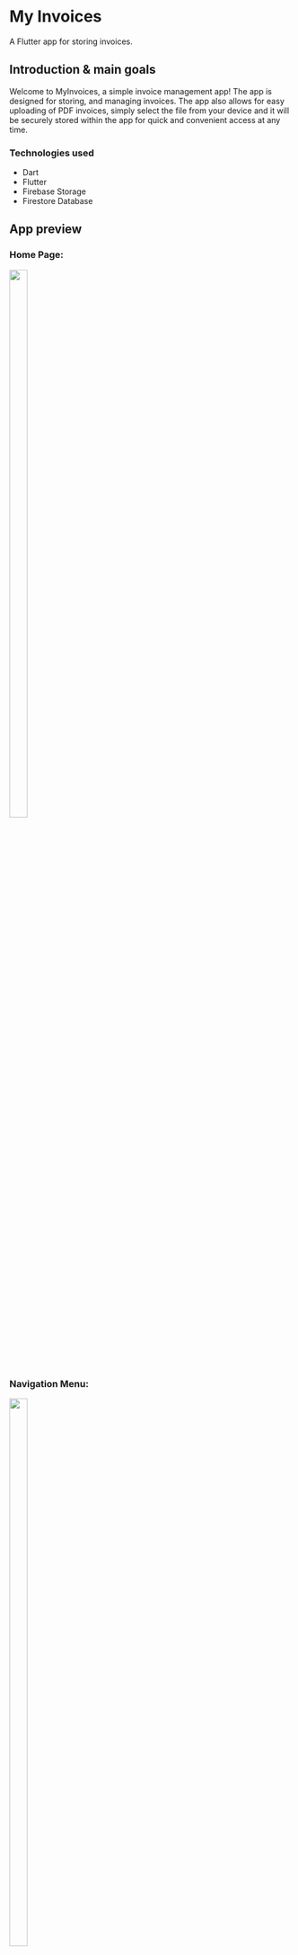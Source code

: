 # My Invoices

A Flutter app for storing invoices. 

## Introduction & main goals

Welcome to MyInvoices, a simple invoice management app! The app is designed for storing, and managing invoices. The app also allows for easy uploading of PDF invoices, simply select the file from your device and it will be securely stored within the app for quick and convenient access at any time.

### Technologies used
- Dart
- Flutter 
- Firebase Storage
- Firestore Database

## App preview

### Home Page:
<img src="https://github.com/fildogan/AppScreenshots/raw/main/MyInvoices/1.1.1/HomePage.png"  width=25% height=50%>

### Navigation Menu: 
<img src="https://github.com/fildogan/AppScreenshots/raw/main/MyInvoices/1.1.1/Menu.png"  width=25% height=50%>

### Add Invoice Page:
<img src="https://github.com/fildogan/AppScreenshots/raw/main/MyInvoices/1.1.1/AddInvoicePage.png"  width=25% height=50%>
<img src="https://github.com/fildogan/AppScreenshots/raw/main/MyInvoices/1.1.1/AddInvoicePageValidation.png"  width=25% height=50%>

### Invoice List:
<img src="https://github.com/fildogan/AppScreenshots/raw/main/MyInvoices/1.1.1/InvoiceListEmpty.png"  width=25% height=50%>
<img src="https://github.com/fildogan/AppScreenshots/raw/main/MyInvoices/1.1.1/InvoiceList.png"  width=25% height=50%>
<img src="https://github.com/fildogan/AppScreenshots/raw/main/MyInvoices/1.1.1/InvoiceListSort.png"  width=25% height=50%>

### Invoice Details Page:
<img src="https://github.com/fildogan/AppScreenshots/raw/main/MyInvoices/1.1.1/InvoiceDetails.png"  width=25% height=50%>

### PDF Preview:
<img src="https://github.com/fildogan/AppScreenshots/raw/main/MyInvoices/1.1.1/PdfPreview.png"  width=25% height=50%>

### Edit Invoice Page:
<img src="https://github.com/fildogan/AppScreenshots/raw/main/MyInvoices/1.1.1/EditInvoicePage.png"  width=25% height=50%>

### Packages licenses:

[cupertino_icons](https://pub.dev/packages/cupertino_icons/license)
[firebase_core](https://pub.dev/packages/firebase_core/license)
[firebase_auth](https://pub.dev/packages/firebase_auth/license)
[cloud_firestore](https://pub.dev/packages/cloud_firestore/license)
[firebase_ui_auth](https://pub.dev/packages/firebase_ui_auth/license)
[freezed_annotation](https://pub.dev/packages/freezed_annotation/license)
[firebase_storage](https://pub.dev/packages/firebase_storage/license)
[file_picker](https://pub.dev/packages/file_picker/license)
[flutter_pdfview](https://pub.dev/packages/flutter_pdfview/license)
[path_provider](https://pub.dev/packages/path_provider/license)
[provider](https://pub.dev/packages/provider/license)
[path](https://pub.dev/packages/path/license)
[flutter_launcher_icons](https://pub.dev/packages/flutter_launcher_icons/license)
[package_info_plus](https://pub.dev/packages/package_info_plus/license)
[build_runner](https://pub.dev/packages/build_runner/license)
[freezed](https://pub.dev/packages/freezed/license)




